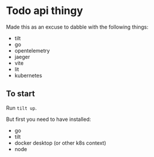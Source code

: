 # Todo api thingy

Made this as an excuse to dabble with the following things:

- tilt
- go
- opentelemetry
- jaeger
- vite
- lit
- kubernetes

## To start

Run `tilt up`.

But first you need to have installed:

- go
- tilt
- docker desktop (or other k8s context)
- node
